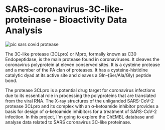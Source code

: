 # SARS-coronavirus-3C-like-proteinase - Bioactivity Data Analysis

![pic sars covid protease](https://user-images.githubusercontent.com/60848308/123848980-af4ff100-d8ee-11eb-90be-4149587b1ff3.png)

The 3C-like protease (3CLpro) or Mpro, formally known as C30 Endopeptidase, is the main protease found in coronaviruses. It cleaves the coronavirus polyprotein at eleven conserved sites. It is a cysteine protease and a member of the PA clan of proteases. It has a cysteine-histidine catalytic dyad at its active site and cleaves a Gln–(Ser/Ala/Gly) peptide bond.

The protease 3CLpro is a potential drug target for coronavirus infections due to its essential role in processing the polyproteins that are translated from the viral RNA. The X-ray structures of the unliganded SARS-CoV-2 protease 3CLpro and its complex with an α-ketoamide inhibitor provides a basis for design of α-ketoamide inhibitors for a treatment of SARS-CoV-2 infection. In this project, I'm going to explore the ChEMBL database and analyse data related to SARS coronavirus 3C-like proteinase.


